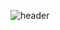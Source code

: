 ![header](https://capsule-render.vercel.app/api?type=waving&color=auto&height=300&section=header&text=JunYeong%20Park&fontSize=80!&fontAlign=70)

